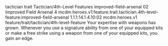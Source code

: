 <ability>
  <metadata>
    <class>tactician</class>
    <feature_type>trait</feature_type>
    <file_dpath>Tactician/4th-Level Features</file_dpath>
    <item_id>improved-field-arsenal</item_id>
    <item_index>02</item_index>
    <item_name>Improved Field Arsenal</item_name>
    <level>4</level>
    <scc>mcdm.heroes.v1:feature.trait.tactician.4th-level-feature:improved-field-arsenal</scc>
    <scdc>1.1.1:14.1.4.10:02</scdc>
    <source>mcdm.heroes.v1</source>
    <type>feature/trait/tactician/4th-level-feature</type>
  </metadata>
  <effects>
    <effect type="mundane">Your expertise with weapons has grown. Whenever you use a signature ability from one of your equipped kits or make a free strike using a weapon from one of your equipped kits, you gain an edge.</effect>
  </effects>
</ability>

